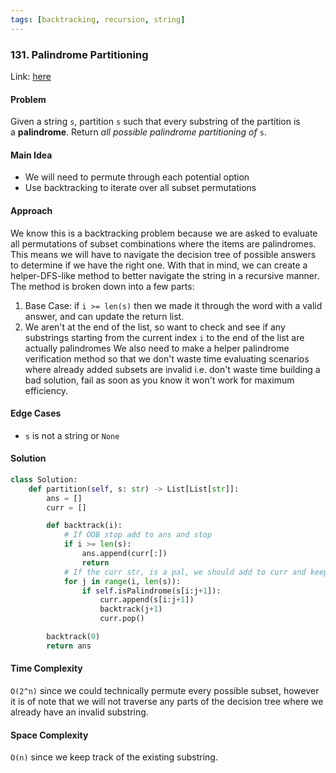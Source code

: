 ```yaml
---
tags: [backtracking, recursion, string]
---
```

### 131. Palindrome Partitioning

Link: [here](https://leetcode.com/problems/palindrome-partitioning/description/)

#### Problem
Given a string `s`, partition `s` such that every substring of the partition is a **palindrome**. Return _all possible palindrome partitioning of_ `s`.

#### Main Idea
- We will need to permute through each potential option
- Use backtracking to iterate over all subset permutations

#### Approach
We know this is a backtracking problem because we are asked to evaluate all permutations of subset combinations where the items are palindromes. This means we will have to navigate the decision tree of possible answers to determine if we have the right one.
With that in mind, we can create a helper-DFS-like method to better navigate the string in a recursive manner. The method is broken down into a few parts:
1. Base Case: if `i >= len(s)` then we made it through the word with a valid answer, and can update the return list.
2. We aren't at the end of the list, so want to check and see if any substrings starting from the current index `i` to the end of the list are actually palindromes
We also need to make a helper palindrome verification method so that we don't waste time evaluating scenarios where already added subsets are invalid i.e. don't waste time building a bad solution, fail as soon as you know it won't work for maximum efficiency. 

#### Edge Cases
- `s` is not a string or `None`

#### Solution
```python 
class Solution:
    def partition(self, s: str) -> List[List[str]]:
        ans = []
        curr = []

        def backtrack(i):
            # If OOB stop add to ans and stop
            if i >= len(s):
                ans.append(curr[:])
                return
            # If the curr str, is a pal, we should add to curr and keep moving
            for j in range(i, len(s)):
                if self.isPalindrome(s[i:j+1]):
                    curr.append(s[i:j+1])
                    backtrack(j+1)
                    curr.pop()

        backtrack(0)
        return ans
```

#### Time Complexity
`O(2^n)` since we could technically permute every possible subset, however it is of note that we will not traverse any parts of the decision tree where we already have an invalid substring. 

#### Space Complexity
`O(n)` since we keep track of the existing substring. 

